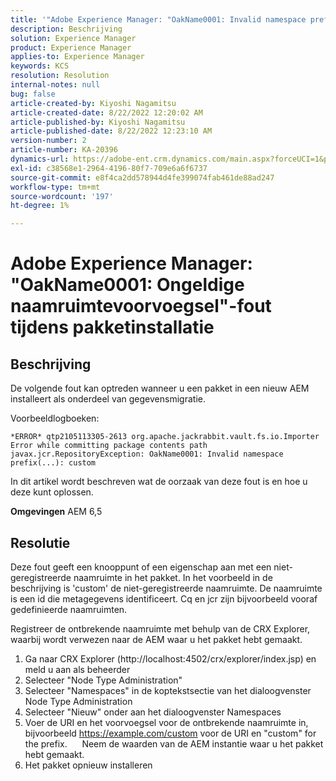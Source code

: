 ```yaml
---
title: '"Adobe Experience Manager: "OakName0001: Invalid namespace prefix" error during package installation'''
description: Beschrijving
solution: Experience Manager
product: Experience Manager
applies-to: Experience Manager
keywords: KCS
resolution: Resolution
internal-notes: null
bug: false
article-created-by: Kiyoshi Nagamitsu
article-created-date: 8/22/2022 12:20:02 AM
article-published-by: Kiyoshi Nagamitsu
article-published-date: 8/22/2022 12:23:10 AM
version-number: 2
article-number: KA-20396
dynamics-url: https://adobe-ent.crm.dynamics.com/main.aspx?forceUCI=1&pagetype=entityrecord&etn=knowledgearticle&id=3431d625-b021-ed11-b83e-002248086696
exl-id: c38568e1-2964-4196-80f7-709e6a6f6737
source-git-commit: e8f4ca2dd578944d4fe399074fab461de88ad247
workflow-type: tm+mt
source-wordcount: '197'
ht-degree: 1%

---
```


# Adobe Experience Manager: &quot;OakName0001: Ongeldige naamruimtevoorvoegsel&quot;-fout tijdens pakketinstallatie

## Beschrijving


De volgende fout kan optreden wanneer u een pakket in een nieuw AEM installeert als onderdeel van gegevensmigratie.

Voorbeeldlogboeken:


```
*ERROR* qtp2105113305-2613 org.apache.jackrabbit.vault.fs.io.Importer Error while committing package contents path javax.jcr.RepositoryException: OakName0001: Invalid namespace prefix(...): custom
```




In dit artikel wordt beschreven wat de oorzaak van deze fout is en hoe u deze kunt oplossen.

<b>Omgevingen</b>
AEM 6,5


## Resolutie


Deze fout geeft een knooppunt of een eigenschap aan met een niet-geregistreerde naamruimte in het pakket.
In het voorbeeld in de beschrijving is &#39;custom&#39; de niet-geregistreerde naamruimte.
De naamruimte is een id die metagegevens identificeert. Cq en jcr zijn bijvoorbeeld vooraf gedefinieerde naamruimten.

Registreer de ontbrekende naamruimte met behulp van de CRX Explorer, waarbij wordt verwezen naar de AEM waar u het pakket hebt gemaakt.

1. Ga naar CRX Explorer (http://localhost:4502/crx/explorer/index.jsp) en meld u aan als beheerder
2. Selecteer &quot;Node Type Administration&quot;
3. Selecteer &quot;Namespaces&quot; in de koptekstsectie van het dialoogvenster Node Type Administration
4. Selecteer &quot;Nieuw&quot; onder aan het dialoogvenster Namespaces
5. Voer de URI en het voorvoegsel voor de ontbrekende naamruimte in, bijvoorbeeld https://example.com/custom voor de URI en &quot;custom&quot; for the prefix.
     Neem de waarden van de AEM instantie waar u het pakket hebt gemaakt.
6. Het pakket opnieuw installeren
